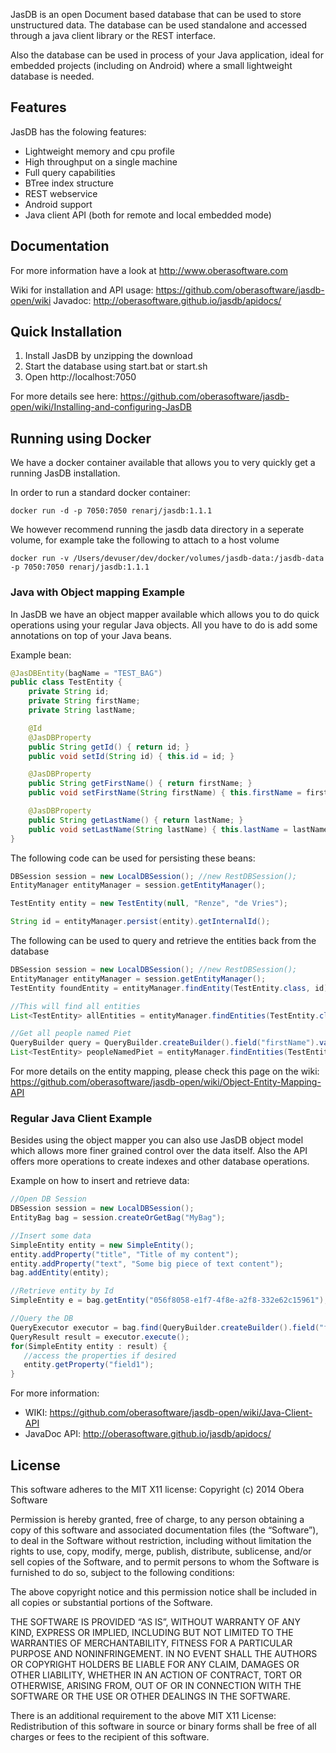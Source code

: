 JasDB is an open Document based database that can be used to store
unstructured data. The database can be used standalone and accessed
through a java client library or the REST interface.

Also the database can be used in process of your Java application,
ideal for embedded projects (including on Android) where a small lightweight database is needed.

## Features
JasDB has the folowing features:
* Lightweight memory and cpu profile
* High throughput on a single machine
* Full query capabilities
* BTree index structure
* REST webservice
* Android support
* Java client API (both for remote and local embedded mode)

## Documentation
For more information have a look at http://www.oberasoftware.com

Wiki for installation and API usage: https://github.com/oberasoftware/jasdb-open/wiki
Javadoc: http://oberasoftware.github.io/jasdb/apidocs/

## Quick Installation
1. Install JasDB by unzipping the download
2. Start the database using start.bat or start.sh
3. Open http://localhost:7050

For more details see here: https://github.com/oberasoftware/jasdb-open/wiki/Installing-and-configuring-JasDB

## Running using Docker
We have a docker container available that allows you to very quickly get a running JasDB installation.

In order to run a standard docker container:
```
docker run -d -p 7050:7050 renarj/jasdb:1.1.1
```

We however recommend running the jasdb data directory in a seperate volume, for example take the following to attach to a host volume
```
docker run -v /Users/devuser/dev/docker/volumes/jasdb-data:/jasdb-data -p 7050:7050 renarj/jasdb:1.1.1
```

### Java with Object mapping Example
In JasDB we have an object mapper available which allows you to do quick operations using your regular Java objects. All you have to do is add some annotations on top of your Java beans.

Example bean:
```java
@JasDBEntity(bagName = "TEST_BAG")
public class TestEntity {
    private String id;
    private String firstName;
    private String lastName;

    @Id
    @JasDBProperty
    public String getId() { return id; }
    public void setId(String id) { this.id = id; }

    @JasDBProperty
    public String getFirstName() { return firstName; }
    public void setFirstName(String firstName) { this.firstName = firstName; }

    @JasDBProperty
    public String getLastName() { return lastName; }
    public void setLastName(String lastName) { this.lastName = lastName; }
}
```

The following code can be used for persisting these beans:
```java
DBSession session = new LocalDBSession(); //new RestDBSession();
EntityManager entityManager = session.getEntityManager();

TestEntity entity = new TestEntity(null, "Renze", "de Vries");

String id = entityManager.persist(entity).getInternalId();
```

The following can be used to query and retrieve the entities back from the database
```java
DBSession session = new LocalDBSession(); //new RestDBSession();
EntityManager entityManager = session.getEntityManager();
TestEntity foundEntity = entityManager.findEntity(TestEntity.class, id);

//This will find all entities
List<TestEntity> allEntities = entityManager.findEntities(TestEntity.class, QueryBuilder.createBuilder());

//Get all people named Piet
QueryBuilder query = QueryBuilder.createBuilder().field("firstName").value("Piet");
List<TestEntity> peopleNamedPiet = entityManager.findEntities(TestEntity.class, query);
```

For more details on the entity mapping, please check this page on the wiki: https://github.com/oberasoftware/jasdb-open/wiki/Object-Entity-Mapping-API

### Regular Java Client Example
Besides using the object mapper you can also use JasDB object model which allows more finer grained control over the data itself. Also the API offers more operations to create indexes and other database operations.

Example on how to insert and retrieve data:
```java
//Open DB Session
DBSession session = new LocalDBSession();
EntityBag bag = session.createOrGetBag("MyBag");

//Insert some data
SimpleEntity entity = new SimpleEntity();
entity.addProperty("title", "Title of my content");
entity.addProperty("text", "Some big piece of text content");
bag.addEntity(entity);

//Retrieve entity by Id
SimpleEntity e = bag.getEntity("056f8058-e1f7-4f8e-a2f8-332e62c15961");

//Query the DB
QueryExecutor executor = bag.find(QueryBuilder.createBuilder().field("field").value(queryKey));
QueryResult result = executor.execute();
for(SimpleEntity entity : result) {
   //access the properties if desired
   entity.getProperty("field1");
}
```

For more information:
* WIKI: https://github.com/oberasoftware/jasdb-open/wiki/Java-Client-API
* JavaDoc API: http://oberasoftware.github.io/jasdb/apidocs/

## License
This software adheres to the MIT X11 license:
Copyright (c) 2014 Obera Software

Permission is hereby granted, free of charge, to any person obtaining a copy of this software and associated documentation files (the “Software”), to deal in the Software without restriction, including without limitation the rights to use, copy, modify, merge, publish, distribute, sublicense, and/or sell copies of the Software, and to permit persons to whom the Software is furnished to do so, subject to the following conditions:

The above copyright notice and this permission notice shall be included in all copies or substantial portions of the Software.

THE SOFTWARE IS PROVIDED “AS IS”, WITHOUT WARRANTY OF ANY KIND, EXPRESS OR IMPLIED, INCLUDING BUT NOT LIMITED TO THE WARRANTIES OF MERCHANTABILITY, FITNESS FOR A PARTICULAR PURPOSE AND NONINFRINGEMENT. IN NO EVENT SHALL THE AUTHORS OR COPYRIGHT HOLDERS BE LIABLE FOR ANY CLAIM, DAMAGES OR OTHER LIABILITY, WHETHER IN AN ACTION OF CONTRACT, TORT OR OTHERWISE, ARISING FROM, OUT OF OR IN CONNECTION WITH THE SOFTWARE OR THE USE OR OTHER DEALINGS IN THE SOFTWARE.

There is an additional requirement to the above MIT X11 License:
Redistribution of this software in source or binary forms shall be free of all charges or fees to the recipient of this software.

